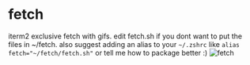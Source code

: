 # fetch
iterm2 exclusive fetch with gifs.
edit fetch.sh if you dont want to put the files in ~/fetch.
also suggest adding an alias to your `~/.zshrc` like `alias fetch="~/fetch/fetch.sh"` or tell me how to package better :)
![fetch](https://user-images.githubusercontent.com/90871823/155433568-e63c46d8-67dc-4d42-ac25-c0341d6c55da.gif)
